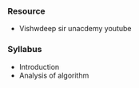 ### **Resource**
- Vishwdeep sir unacdemy youtube

### **Syllabus**
- Introduction 
- Analysis of algorithm